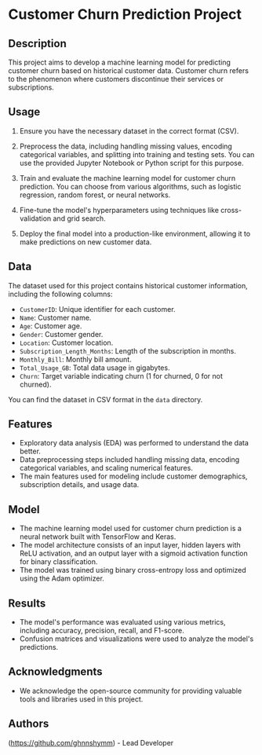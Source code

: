 # Customer Churn Prediction Project

## Description

This project aims to develop a machine learning model for predicting customer churn based on historical customer data. Customer churn refers to the phenomenon where customers discontinue their services or subscriptions.


## Usage

1. Ensure you have the necessary dataset in the correct format (CSV).

2. Preprocess the data, including handling missing values, encoding categorical variables, and splitting into training and testing sets. You can use the provided Jupyter Notebook or Python script for this purpose.

3. Train and evaluate the machine learning model for customer churn prediction. You can choose from various algorithms, such as logistic regression, random forest, or neural networks.

4. Fine-tune the model's hyperparameters using techniques like cross-validation and grid search.

5. Deploy the final model into a production-like environment, allowing it to make predictions on new customer data.

## Data

The dataset used for this project contains historical customer information, including the following columns:

- `CustomerID`: Unique identifier for each customer.
- `Name`: Customer name.
- `Age`: Customer age.
- `Gender`: Customer gender.
- `Location`: Customer location.
- `Subscription_Length_Months`: Length of the subscription in months.
- `Monthly_Bill`: Monthly bill amount.
- `Total_Usage_GB`: Total data usage in gigabytes.
- `Churn`: Target variable indicating churn (1 for churned, 0 for not churned).

You can find the dataset in CSV format in the `data` directory.

## Features

- Exploratory data analysis (EDA) was performed to understand the data better.
- Data preprocessing steps included handling missing data, encoding categorical variables, and scaling numerical features.
- The main features used for modeling include customer demographics, subscription details, and usage data.

## Model

- The machine learning model used for customer churn prediction is a neural network built with TensorFlow and Keras.
- The model architecture consists of an input layer, hidden layers with ReLU activation, and an output layer with a sigmoid activation function for binary classification.
- The model was trained using binary cross-entropy loss and optimized using the Adam optimizer.

## Results

- The model's performance was evaluated using various metrics, including accuracy, precision, recall, and F1-score.
- Confusion matrices and visualizations were used to analyze the model's predictions.

## Acknowledgments

- We acknowledge the open-source community for providing valuable tools and libraries used in this project.

## Authors

(https://github.com/ghnnshymm) - Lead Developer


